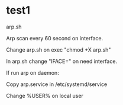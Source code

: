 # test1
arp.sh 

Arp scan every 60 second on interface.

Change arp.sh on exec "chmod +X arp.sh"

In arp.sh change "IFACE=" on need interface.

If run arp on daemon:

Copy arp.service in /etc/systemd/service

Change %USER% on local user

